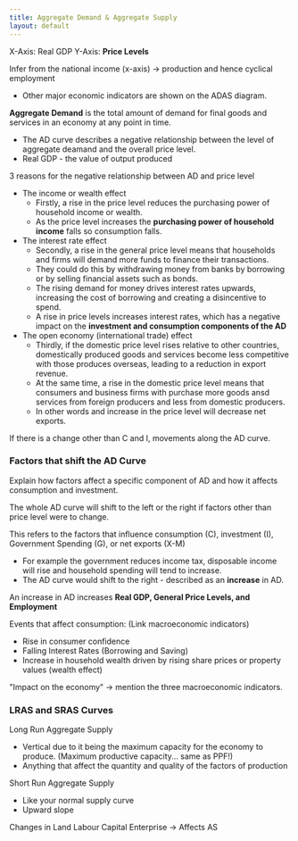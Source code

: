```yaml
---
title: Aggregate Demand & Aggregate Supply
layout: default
---
```

X-Axis: Real GDP
Y-Axis: **Price Levels**

Infer from the national income (x-axis) -> production and hence cyclical employment
- Other major economic indicators are shown on the ADAS diagram.

**Aggregate Demand** is the total amount of demand for final goods and services in an economy at any point in time.
- The AD curve describes a negative relationship between the level of aggregate deamand and the overall price level.
- Real GDP - the value of output produced

3 reasons for the negative relationship between AD and price level
- The income or wealth effect
	- Firstly, a rise in the price level reduces the purchasing power of household income or wealth.
	- As the price level increases the **purchasing power of household income** falls so consumption falls.
- The interest rate effect
	- Secondly, a rise in the general price level means that households and firms will demand more funds to finance their transactions.
	- They could do this by withdrawing money from banks by borrowing or by selling financial assets such as bonds.
	- The rising demand for money drives interest rates upwards, increasing the cost of borrowing and creating a disincentive to spend.
	- A rise in price levels increases interest rates, which has a negative impact on the **investment and consumption components of the AD**
- The open economy (international trade) effect
	- Thirdly, if the domestic price level rises relative to other countries, domestically produced goods and services become less competitive with those produces overseas, leading to a reduction in export revenue.
	- At the same time, a rise in the domestic price level means that consumers and business firms with purchase more goods ansd services from foreign producers and less from domestic producers.
	- In other words and increase in the price level will decrease net exports.

If there is a change other than C and I, movements along the AD curve.

### Factors that shift the AD Curve

Explain how factors affect a specific component of AD and how it affects consumption and investment.

The whole AD curve will shift to the left or the right if factors other than price level were to change.

This refers to the factors that influence consumption (C), investment (I), Government Spending (G), or net exports (X-M)
- For example the government reduces income tax, disposable income will rise and household spending will tend to increase.
- The AD curve would shift to the right - described as an **increase** in AD.

An increase in AD increases **Real GDP, General Price Levels, and Employment**

Events that affect consumption: (Link macroeconomic indicators)
- Rise in consumer confidence
- Falling Interest Rates (Borrowing and Saving)
- Increase in household wealth driven by rising share prices or property values (wealth effect)

"Impact on the economy" -> mention the three macroeconomic indicators.

### LRAS and SRAS Curves

Long Run Aggregate Supply
- Vertical due to it being the maximum capacity for the economy to produce. (Maximum productive capacity... same as PPF!)
- Anything that affect the quantity and quality of the factors of production

Short Run Aggregate Supply
- Like your normal supply curve
- Upward slope

Changes in Land Labour Capital Enterprise -> Affects AS